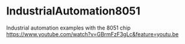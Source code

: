 # IndustrialAutomation8051
Industrial automation examples with the 8051 chip
https://www.youtube.com/watch?v=GBrmFzF3gLc&feature=youtu.be
